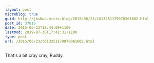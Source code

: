 ```yaml
---
layout: post
microblog: true
guid: http://joshua.micro.blog/2015/06/23/t613251179070361602.html
post_id: 37816
date: 2015-06-23T18:44:09+1100
lastmod: 2019-07-30T17:41:31+1100
type: post
url: /2015/06/23/t613251179070361602.html
---
```

That's a bit cray cray, Ruddy.
